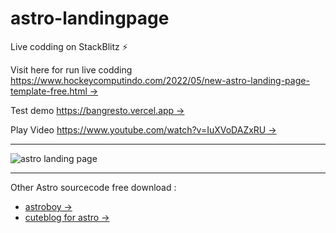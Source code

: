 # astro-landingpage

Live codding on StackBlitz ⚡️

Visit here for run live codding [https://www.hockeycomputindo.com/2022/05/new-astro-landing-page-template-free.html →](https://www.hockeycomputindo.com/2022/05/new-astro-landing-page-template-free.html)

Test demo [https://bangresto.vercel.app →](https://bangresto.vercel.app/)

Play Video [https://www.youtube.com/watch?v=IuXVoDAZxRU →](https://www.youtube.com/watch?v=IuXVoDAZxRU)

---

![astro landing page](https://blogger.googleusercontent.com/img/b/R29vZ2xl/AVvXsEhOcqNtKdYq2hIQEhET4DdnrkKe8lSRZqWtAnJzcTbrGn46IvqtLsxSsOv28CNWXbAYCJgk7F_PuDbJSmAl6HjK4ssOrz6qUQe4meYnG7aMFFuGqr7Qq7PPMjeGdz5J5IYm5Xxizxy862g0c97mPE678sMmBkDMNeA-6mzsNkON4uEBS_4RtP5_q7yoSQ/s1349/new%20astro%20template%20landing%20free%20download%20source%20code%20full%20gratis.png)

---

Other Astro sourcecode free download :

- [astroboy →](https://www.hockeycomputindo.com/2022/03/astro-website-template-free-download.html)
- [cuteblog for astro →](https://www.hockeycomputindo.com/2022/04/cute-blog-astro-generator-static-site.html)

